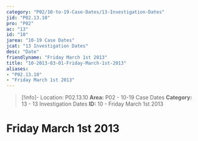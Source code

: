 ```yaml
---
category: "P02/10-to-19-Case-Dates/13-Investigation-Dates"
jid: "P02.13.10"
pro: "P02"
ac: "13"
id: "10"
jarea: "10-19 Case Dates"
jcat: "13 Investigation Dates"
desc: "Date"
friendlyname: "Friday March 1st 2013"
title: "10-2013-03-01-Friday-March-1st-2013"
aliases: 
- "P02.13.10"
- "Friday March 1st 2013"
---
```

>[!info]- Location: P02.13.10
>**Area:** P02 - 10-19 Case Dates
>**Category:** 13 - 13 Investigation Dates
>**ID:** 10 - Friday March 1st 2013

# Friday March 1st 2013
